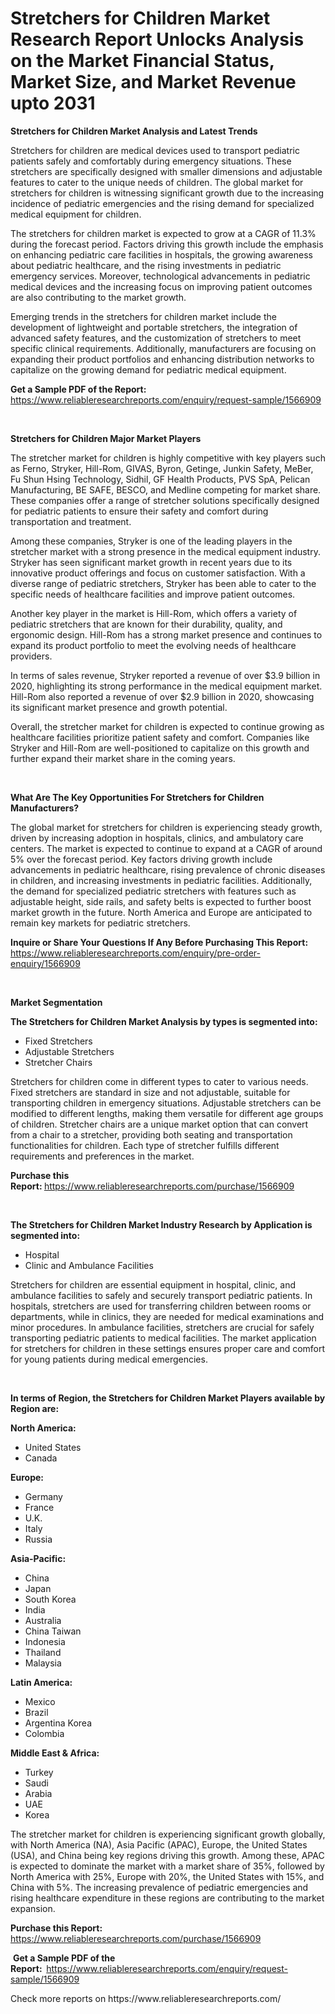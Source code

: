 <p><h1>Stretchers for Children Market Research Report Unlocks Analysis on the Market Financial Status, Market Size, and Market Revenue upto 2031</h1></p><p><strong>Stretchers for Children Market Analysis and Latest Trends</strong></p>
<p><p>Stretchers for children are medical devices used to transport pediatric patients safely and comfortably during emergency situations. These stretchers are specifically designed with smaller dimensions and adjustable features to cater to the unique needs of children. The global market for stretchers for children is witnessing significant growth due to the increasing incidence of pediatric emergencies and the rising demand for specialized medical equipment for children.</p><p>The stretchers for children market is expected to grow at a CAGR of 11.3% during the forecast period. Factors driving this growth include the emphasis on enhancing pediatric care facilities in hospitals, the growing awareness about pediatric healthcare, and the rising investments in pediatric emergency services. Moreover, technological advancements in pediatric medical devices and the increasing focus on improving patient outcomes are also contributing to the market growth.</p><p>Emerging trends in the stretchers for children market include the development of lightweight and portable stretchers, the integration of advanced safety features, and the customization of stretchers to meet specific clinical requirements. Additionally, manufacturers are focusing on expanding their product portfolios and enhancing distribution networks to capitalize on the growing demand for pediatric medical equipment.</p></p>
<p><strong>Get a Sample PDF of the Report:&nbsp;</strong> <a href="https://www.reliableresearchreports.com/enquiry/request-sample/1566909">https://www.reliableresearchreports.com/enquiry/request-sample/1566909</a></p>
<p>&nbsp;</p>
<p><strong>Stretchers for Children Major Market Players</strong></p>
<p><p>The stretcher market for children is highly competitive with key players such as Ferno, Stryker, Hill-Rom, GIVAS, Byron, Getinge, Junkin Safety, MeBer, Fu Shun Hsing Technology, Sidhil, GF Health Products, PVS SpA, Pelican Manufacturing, BE SAFE, BESCO, and Medline competing for market share. These companies offer a range of stretcher solutions specifically designed for pediatric patients to ensure their safety and comfort during transportation and treatment.</p><p>Among these companies, Stryker is one of the leading players in the stretcher market with a strong presence in the medical equipment industry. Stryker has seen significant market growth in recent years due to its innovative product offerings and focus on customer satisfaction. With a diverse range of pediatric stretchers, Stryker has been able to cater to the specific needs of healthcare facilities and improve patient outcomes.</p><p>Another key player in the market is Hill-Rom, which offers a variety of pediatric stretchers that are known for their durability, quality, and ergonomic design. Hill-Rom has a strong market presence and continues to expand its product portfolio to meet the evolving needs of healthcare providers.</p><p>In terms of sales revenue, Stryker reported a revenue of over $3.9 billion in 2020, highlighting its strong performance in the medical equipment market. Hill-Rom also reported a revenue of over $2.9 billion in 2020, showcasing its significant market presence and growth potential.</p><p>Overall, the stretcher market for children is expected to continue growing as healthcare facilities prioritize patient safety and comfort. Companies like Stryker and Hill-Rom are well-positioned to capitalize on this growth and further expand their market share in the coming years.</p></p>
<p>&nbsp;</p>
<p><strong>What Are The Key Opportunities For Stretchers for Children Manufacturers?</strong></p>
<p><p>The global market for stretchers for children is experiencing steady growth, driven by increasing adoption in hospitals, clinics, and ambulatory care centers. The market is expected to continue to expand at a CAGR of around 5% over the forecast period. Key factors driving growth include advancements in pediatric healthcare, rising prevalence of chronic diseases in children, and increasing investments in pediatric facilities. Additionally, the demand for specialized pediatric stretchers with features such as adjustable height, side rails, and safety belts is expected to further boost market growth in the future. North America and Europe are anticipated to remain key markets for pediatric stretchers.</p></p>
<p><strong>Inquire or Share Your Questions If Any Before Purchasing This Report:</strong> <a href="https://www.reliableresearchreports.com/enquiry/pre-order-enquiry/1566909">https://www.reliableresearchreports.com/enquiry/pre-order-enquiry/1566909</a></p>
<p>&nbsp;</p>
<p><strong>Market Segmentation</strong></p>
<p><strong>The Stretchers for Children Market Analysis by types is segmented into:</strong></p>
<p><ul><li>Fixed Stretchers</li><li>Adjustable Stretchers</li><li>Stretcher Chairs</li></ul></p>
<p><p>Stretchers for children come in different types to cater to various needs. Fixed stretchers are standard in size and not adjustable, suitable for transporting children in emergency situations. Adjustable stretchers can be modified to different lengths, making them versatile for different age groups of children. Stretcher chairs are a unique market option that can convert from a chair to a stretcher, providing both seating and transportation functionalities for children. Each type of stretcher fulfills different requirements and preferences in the market.</p></p>
<p><strong>Purchase this Report:&nbsp;</strong><a href="https://www.reliableresearchreports.com/purchase/1566909">https://www.reliableresearchreports.com/purchase/1566909</a></p>
<p>&nbsp;</p>
<p><strong>The Stretchers for Children Market Industry Research by Application is segmented into:</strong></p>
<p><ul><li>Hospital</li><li>Clinic and Ambulance Facilities</li></ul></p>
<p><p>Stretchers for children are essential equipment in hospital, clinic, and ambulance facilities to safely and securely transport pediatric patients. In hospitals, stretchers are used for transferring children between rooms or departments, while in clinics, they are needed for medical examinations and minor procedures. In ambulance facilities, stretchers are crucial for safely transporting pediatric patients to medical facilities. The market application for stretchers for children in these settings ensures proper care and comfort for young patients during medical emergencies.</p></p>
<p>&nbsp;</p>
<p><strong>In terms of Region, the Stretchers for Children Market Players available by Region are:</strong></p>
<p>
    <p> <strong> North America: </strong>
        <ul>
            <li>United States</li>
            <li>Canada</li>
        </ul>
        </p> 
    <p> <strong> Europe: </strong>
        <ul>
            <li>Germany</li>
            <li>France</li>
            <li>U.K.</li>
            <li>Italy</li>
            <li>Russia</li>
        </ul>
        </p> 
    <p> <strong> Asia-Pacific: </strong>
        <ul>
            <li>China</li>
            <li>Japan</li>
            <li>South Korea</li>
            <li>India</li>
            <li>Australia</li>
            <li>China Taiwan</li>
            <li>Indonesia</li>
            <li>Thailand</li>
            <li>Malaysia</li>
        </ul>
        </p> 
    <p> <strong> Latin America: </strong>
        <ul>
            <li>Mexico</li>
            <li>Brazil</li>
            <li>Argentina Korea</li>
            <li>Colombia</li>
        </ul>
        </p> 
    <p> <strong> Middle East & Africa: </strong>
        <ul>
            <li>Turkey</li>
            <li>Saudi</li>
            <li>Arabia</li>
            <li>UAE</li>
            <li>Korea</li>
        </ul>
    </p>
    </p>
<p><p>The stretcher market for children is experiencing significant growth globally, with North America (NA), Asia Pacific (APAC), Europe, the United States (USA), and China being key regions driving this growth. Among these, APAC is expected to dominate the market with a market share of 35%, followed by North America with 25%, Europe with 20%, the United States with 15%, and China with 5%. The increasing prevalence of pediatric emergencies and rising healthcare expenditure in these regions are contributing to the market expansion.</p></p>
<p><strong>Purchase this Report: </strong><a href="https://www.reliableresearchreports.com/purchase/1566909">https://www.reliableresearchreports.com/purchase/1566909</a></p>
<p>&nbsp;<strong>Get a Sample PDF of the Report:&nbsp;&nbsp;</strong><a href="https://www.reliableresearchreports.com/enquiry/request-sample/1566909">https://www.reliableresearchreports.com/enquiry/request-sample/1566909</a></p>
<p><strong></strong></p>
<p>Check more reports on https://www.reliableresearchreports.com/</p>